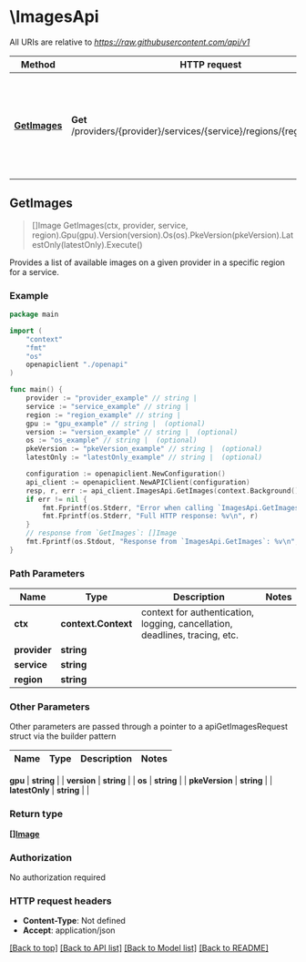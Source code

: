 # \ImagesApi

All URIs are relative to *https://raw.githubusercontent.com/api/v1*

Method | HTTP request | Description
------------- | ------------- | -------------
[**GetImages**](ImagesApi.md#GetImages) | **Get** /providers/{provider}/services/{service}/regions/{region}/images | Provides a list of available images on a given provider in a specific region for a service.



## GetImages

> []Image GetImages(ctx, provider, service, region).Gpu(gpu).Version(version).Os(os).PkeVersion(pkeVersion).LatestOnly(latestOnly).Execute()

Provides a list of available images on a given provider in a specific region for a service.

### Example

```go
package main

import (
    "context"
    "fmt"
    "os"
    openapiclient "./openapi"
)

func main() {
    provider := "provider_example" // string | 
    service := "service_example" // string | 
    region := "region_example" // string | 
    gpu := "gpu_example" // string |  (optional)
    version := "version_example" // string |  (optional)
    os := "os_example" // string |  (optional)
    pkeVersion := "pkeVersion_example" // string |  (optional)
    latestOnly := "latestOnly_example" // string |  (optional)

    configuration := openapiclient.NewConfiguration()
    api_client := openapiclient.NewAPIClient(configuration)
    resp, r, err := api_client.ImagesApi.GetImages(context.Background(), provider, service, region).Gpu(gpu).Version(version).Os(os).PkeVersion(pkeVersion).LatestOnly(latestOnly).Execute()
    if err != nil {
        fmt.Fprintf(os.Stderr, "Error when calling `ImagesApi.GetImages``: %v\n", err)
        fmt.Fprintf(os.Stderr, "Full HTTP response: %v\n", r)
    }
    // response from `GetImages`: []Image
    fmt.Fprintf(os.Stdout, "Response from `ImagesApi.GetImages`: %v\n", resp)
}
```

### Path Parameters


Name | Type | Description  | Notes
------------- | ------------- | ------------- | -------------
**ctx** | **context.Context** | context for authentication, logging, cancellation, deadlines, tracing, etc.
**provider** | **string** |  | 
**service** | **string** |  | 
**region** | **string** |  | 

### Other Parameters

Other parameters are passed through a pointer to a apiGetImagesRequest struct via the builder pattern


Name | Type | Description  | Notes
------------- | ------------- | ------------- | -------------



 **gpu** | **string** |  | 
 **version** | **string** |  | 
 **os** | **string** |  | 
 **pkeVersion** | **string** |  | 
 **latestOnly** | **string** |  | 

### Return type

[**[]Image**](Image.md)

### Authorization

No authorization required

### HTTP request headers

- **Content-Type**: Not defined
- **Accept**: application/json

[[Back to top]](#) [[Back to API list]](../README.md#documentation-for-api-endpoints)
[[Back to Model list]](../README.md#documentation-for-models)
[[Back to README]](../README.md)

